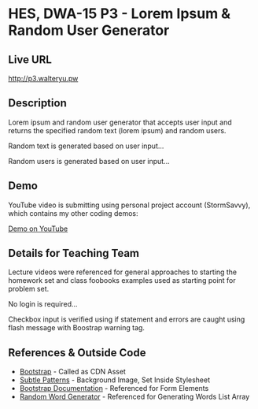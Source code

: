 # HES, DWA-15 P3 - Lorem Ipsum & Random User Generator

## Live URL
<http://p3.walteryu.pw>

## Description
Lorem ipsum and random user generator that accepts user input and returns the specified random text (lorem ipsum) and random users.

Random text is generated based on user input...

Random users is generated based on user input...

## Demo
YouTube video is submitting using personal project account (StormSavvy), which contains my other coding demos:

[Demo on YouTube]()

## Details for Teaching Team

Lecture videos were referenced for general approaches to starting the homework set and class foobooks examples used as starting point for problem set.

No login is required...

Checkbox input is verified using if statement and errors are caught using flash message with Boostrap warning tag.

## References & Outside Code
* [Bootstrap](http://getbootstrap.com/) - Called as CDN Asset
* [Subtle Patterns](http://subtlepatterns.com/symphony/) - Background Image, Set Inside Stylesheet
* [Bootstrap Documentation](https://v4-alpha.getbootstrap.com/components/forms/) - Referenced for Form Elements
* [Random Word Generator](http://listofrandomwords.com/) - Referenced for Generating Words List Array
